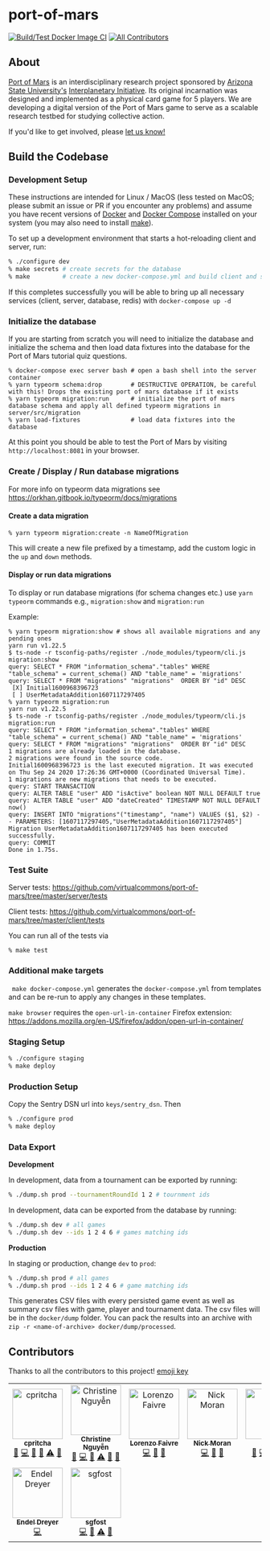 # port-of-mars

[![Build/Test Docker Image CI](https://github.com/virtualcommons/port-of-mars/actions/workflows/docker-ci.yml/badge.svg)](https://github.com/virtualcommons/port-of-mars/actions/workflows/docker-ci.yml) <!-- ALL-CONTRIBUTORS-BADGE:START - Do not remove or modify this section -->
[![All Contributors](https://img.shields.io/badge/all_contributors-9-orange.svg?style=flat-square)](#contributors-)
<!-- ALL-CONTRIBUTORS-BADGE:END --> 

## About

[Port of Mars](https://interplanetary.asu.edu/port-of-mars) is an interdisciplinary research project sponsored by [Arizona State University's](https://www.asu.edu) [Interplanetary Initiative](https://interplanetary.asu.edu/). Its original incarnation was designed and implemented as a physical card game for 5 players. We are developing a digital version of the Port of Mars game to serve as a scalable research testbed for studying collective action.

If you'd like to get involved, please [let us know!](https://complexity.asu.edu/contact)

## Build the Codebase

### Development Setup

These instructions are intended for Linux / MacOS (less tested on MacOS; please submit an issue or PR if you encounter any problems) and assume you have recent versions of [Docker](https://docs.docker.com/engine/install/#server) and [Docker Compose](https://docs.docker.com/compose/install/) installed on your system (you may also need to install [make](https://www.gnu.org/software/make/)).

To set up a development environment that starts a hot-reloading client and server, run:

```bash
% ./configure dev
% make secrets # create secrets for the database
% make         # create a new docker-compose.yml and build client and server docker images
```

If this completes successfully you will be able to bring up all necessary services (client, server, database, redis) with `docker-compose up -d`

### Initialize the database

If you are starting from scratch you will need to initialize the database and initialize the schema and then load data fixtures into the database for the Port of Mars tutorial quiz questions.

```
% docker-compose exec server bash # open a bash shell into the server container
% yarn typeorm schema:drop        # DESTRUCTIVE OPERATION, be careful with this! Drops the existing port of mars database if it exists
% yarn typeorm migration:run      # initialize the port of mars database schema and apply all defined typeorm migrations in server/src/migration
% yarn load-fixtures              # load data fixtures into the database
```

At this point you should be able to test the Port of Mars by visiting `http://localhost:8081` in your browser.

### Create / Display / Run database migrations

For more info on typeorm data migrations see https://orkhan.gitbook.io/typeorm/docs/migrations

#### Create a data migration

```
% yarn typeorm migration:create -n NameOfMigration
```

This will create a new file prefixed by a timestamp, add the custom logic in the `up` and `down` methods.

#### Display or run data migrations

To display or run database migrations (for schema changes etc.) use `yarn typeorm` commands e.g., `migration:show` and `migration:run`

Example:

```
% yarn typeorm migration:show # shows all available migrations and any pending ones
yarn run v1.22.5                                                                                                   
$ ts-node -r tsconfig-paths/register ./node_modules/typeorm/cli.js migration:show                                  
query: SELECT * FROM "information_schema"."tables" WHERE "table_schema" = current_schema() AND "table_name" = 'migrations'
query: SELECT * FROM "migrations" "migrations"  ORDER BY "id" DESC
 [X] Initial1600968396723              
 [ ] UserMetadataAddition1607117297405
% yarn typeorm migration:run                          
yarn run v1.22.5                                                                                                   
$ ts-node -r tsconfig-paths/register ./node_modules/typeorm/cli.js migration:run
query: SELECT * FROM "information_schema"."tables" WHERE "table_schema" = current_schema() AND "table_name" = 'migrations'
query: SELECT * FROM "migrations" "migrations"  ORDER BY "id" DESC
1 migrations are already loaded in the database.                                                                                                                                                                                       
2 migrations were found in the source code.
Initial1600968396723 is the last executed migration. It was executed on Thu Sep 24 2020 17:26:36 GMT+0000 (Coordinated Universal Time).
1 migrations are new migrations that needs to be executed.
query: START TRANSACTION
query: ALTER TABLE "user" ADD "isActive" boolean NOT NULL DEFAULT true
query: ALTER TABLE "user" ADD "dateCreated" TIMESTAMP NOT NULL DEFAULT now()
query: INSERT INTO "migrations"("timestamp", "name") VALUES ($1, $2) -- PARAMETERS: [1607117297405,"UserMetadataAddition1607117297405"]
Migration UserMetadataAddition1607117297405 has been executed successfully.
query: COMMIT
Done in 1.75s.
```


### Test Suite

Server tests: https://github.com/virtualcommons/port-of-mars/tree/master/server/tests

Client tests: https://github.com/virtualcommons/port-of-mars/tree/master/client/tests

You can run all of the tests via

```
% make test
```

### Additional make targets

` make docker-compose.yml` generates the `docker-compose.yml` from templates and can be re-run to apply any changes in these templates.

`make browser` requires the `open-url-in-container` Firefox extension: https://addons.mozilla.org/en-US/firefox/addon/open-url-in-container/


### Staging Setup

```bash
% ./configure staging
% make deploy
```

### Production Setup

Copy the Sentry DSN url into `keys/sentry_dsn`. Then 

```bash
% ./configure prod
% make deploy
```

### Data Export

__Development__

In development, data from a tournament can be exported by running:

```bash
% ./dump.sh prod --tournamentRoundId 1 2 # tournment ids
```

In development, data can be exported from the database by running:

```bash
% ./dump.sh dev # all games
% ./dump.sh dev --ids 1 2 4 6 # games matching ids
```

__Production__

In staging or production, change `dev` to `prod`:

```bash
% ./dump.sh prod # all games
% ./dump.sh prod --ids 1 2 4 6 # game matching ids
```

This generates CSV files with every persisted game event as well as summary csv files with game, player and tournament data. The csv files will be in the `docker/dump` folder. You can pack the results into an archive with `zip -r <name-of-archive> docker/dump/processed`.

## Contributors

Thanks to all the contributors to this project! [emoji key](https://allcontributors.org/docs/en/emoji-key)

<!-- ALL-CONTRIBUTORS-LIST:START - Do not remove or modify this section -->
<!-- prettier-ignore-start -->
<!-- markdownlint-disable -->
<table>
  <tbody>
    <tr>
      <td align="center"><a href="https://github.com/cpritcha"><img src="https://avatars0.githubusercontent.com/u/4530298?v=4?s=100" width="100px;" alt="cpritcha"/><br /><sub><b>cpritcha</b></sub></a><br /><a href="https://github.com/virtualcommons/port-of-mars/issues?q=author%3Acpritcha" title="Bug reports">🐛</a> <a href="https://github.com/virtualcommons/port-of-mars/commits?author=cpritcha" title="Code">💻</a> <a href="https://github.com/virtualcommons/port-of-mars/commits?author=cpritcha" title="Documentation">📖</a> <a href="#maintenance-cpritcha" title="Maintenance">🚧</a> <a href="https://github.com/virtualcommons/port-of-mars/commits?author=cpritcha" title="Tests">⚠️</a> <a href="https://github.com/virtualcommons/port-of-mars/pulls?q=is%3Apr+reviewed-by%3Acpritcha" title="Reviewed Pull Requests">👀</a></td>
      <td align="center"><a href="https://www.linkedin.com/in/chrstngyn/"><img src="https://avatars0.githubusercontent.com/u/8737685?v=4?s=100" width="100px;" alt="Christine Nguyễn"/><br /><sub><b>Christine Nguyễn</b></sub></a><br /><a href="https://github.com/virtualcommons/port-of-mars/issues?q=author%3Achrstngyn" title="Bug reports">🐛</a> <a href="https://github.com/virtualcommons/port-of-mars/commits?author=chrstngyn" title="Code">💻</a> <a href="https://github.com/virtualcommons/port-of-mars/commits?author=chrstngyn" title="Documentation">📖</a> <a href="https://github.com/virtualcommons/port-of-mars/commits?author=chrstngyn" title="Tests">⚠️</a> <a href="#design-chrstngyn" title="Design">🎨</a> <a href="https://github.com/virtualcommons/port-of-mars/pulls?q=is%3Apr+reviewed-by%3Achrstngyn" title="Reviewed Pull Requests">👀</a></td>
      <td align="center"><a href="http://adelerium.dev"><img src="https://avatars2.githubusercontent.com/u/43051098?v=4?s=100" width="100px;" alt="Lorenzo Faivre"/><br /><sub><b>Lorenzo Faivre</b></sub></a><br /><a href="https://github.com/virtualcommons/port-of-mars/commits?author=lfaivre" title="Code">💻</a> <a href="https://github.com/virtualcommons/port-of-mars/commits?author=lfaivre" title="Documentation">📖</a> <a href="#design-lfaivre" title="Design">🎨</a></td>
      <td align="center"><a href="http://nmoran.com"><img src="https://avatars0.githubusercontent.com/u/31869062?v=4?s=100" width="100px;" alt="Nick Moran"/><br /><sub><b>Nick Moran</b></sub></a><br /><a href="https://github.com/virtualcommons/port-of-mars/commits?author=nick-moran" title="Code">💻</a> <a href="https://github.com/virtualcommons/port-of-mars/commits?author=nick-moran" title="Documentation">📖</a> <a href="#design-nick-moran" title="Design">🎨</a></td>
      <td align="center"><a href="https://complexity.asu.edu"><img src="https://avatars0.githubusercontent.com/u/22534?v=4?s=100" width="100px;" alt="A Lee"/><br /><sub><b>A Lee</b></sub></a><br /><a href="https://github.com/virtualcommons/port-of-mars/issues?q=author%3Aalee" title="Bug reports">🐛</a> <a href="https://github.com/virtualcommons/port-of-mars/commits?author=alee" title="Code">💻</a> <a href="#maintenance-alee" title="Maintenance">🚧</a> <a href="https://github.com/virtualcommons/port-of-mars/pulls?q=is%3Apr+reviewed-by%3Aalee" title="Reviewed Pull Requests">👀</a> <a href="#projectManagement-alee" title="Project Management">📆</a></td>
      <td align="center"><a href="https://github.com/connor4410"><img src="https://avatars2.githubusercontent.com/u/65049616?v=4?s=100" width="100px;" alt="connor4410"/><br /><sub><b>connor4410</b></sub></a><br /><a href="https://github.com/virtualcommons/port-of-mars/issues?q=author%3Aconnor4410" title="Bug reports">🐛</a> <a href="#userTesting-connor4410" title="User Testing">📓</a></td>
      <td align="center"><a href="https://github.com/tsommer2"><img src="https://avatars0.githubusercontent.com/u/65748677?v=4?s=100" width="100px;" alt="tsommer2"/><br /><sub><b>tsommer2</b></sub></a><br /><a href="https://github.com/virtualcommons/port-of-mars/issues?q=author%3Atsommer2" title="Bug reports">🐛</a> <a href="#userTesting-tsommer2" title="User Testing">📓</a></td>
    </tr>
    <tr>
      <td align="center"><a href="http://colyseus.io"><img src="https://avatars3.githubusercontent.com/u/130494?v=4?s=100" width="100px;" alt="Endel Dreyer"/><br /><sub><b>Endel Dreyer</b></sub></a><br /><a href="https://github.com/virtualcommons/port-of-mars/commits?author=endel" title="Code">💻</a></td>
      <td align="center"><a href="https://github.com/sgfost"><img src="https://avatars.githubusercontent.com/u/46429375?v=4?s=100" width="100px;" alt="sgfost"/><br /><sub><b>sgfost</b></sub></a><br /><a href="https://github.com/virtualcommons/port-of-mars/commits?author=sgfost" title="Code">💻</a> <a href="#design-sgfost" title="Design">🎨</a> <a href="https://github.com/virtualcommons/port-of-mars/commits?author=sgfost" title="Tests">⚠️</a> <a href="https://github.com/virtualcommons/port-of-mars/commits?author=sgfost" title="Documentation">📖</a></td>
    </tr>
  </tbody>
</table>

<!-- markdownlint-restore -->
<!-- prettier-ignore-end -->

<!-- ALL-CONTRIBUTORS-LIST:END -->
